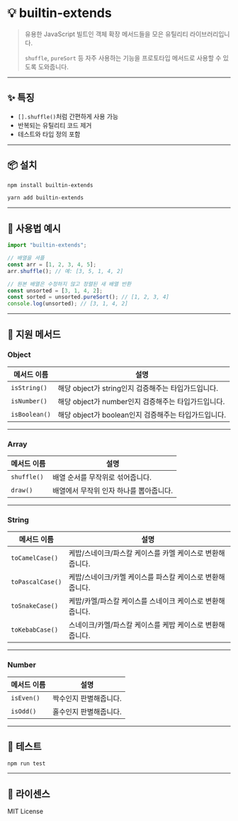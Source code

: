 # 💡 builtin-extends

> 유용한 JavaScript 빌트인 객체 확장 메서드들을 모은 유틸리티 라이브러리입니다.
>
> `shuffle`, `pureSort` 등 자주 사용하는 기능을 프로토타입 메서드로 사용할 수 있도록 도와줍니다.

---

## ✨ 특징

-   `[].shuffle()`처럼 간편하게 사용 가능
-   반복되는 유틸리티 코드 제거
-   테스트와 타입 정의 포함

---

## 📦 설치

```bash
npm install builtin-extends
```

```bash
yarn add builtin-extends
```

---

## 🚀 사용법 예시

```js
import "builtin-extends";

// 배열을 셔플
const arr = [1, 2, 3, 4, 5];
arr.shuffle(); // 예: [3, 5, 1, 4, 2]

// 원본 배열은 수정하지 않고 정렬된 새 배열 반환
const unsorted = [3, 1, 4, 2];
const sorted = unsorted.pureSort(); // [1, 2, 3, 4]
console.log(unsorted); // [3, 1, 4, 2]
```

---

## 📝 지원 메서드

### Object

| 메서드 이름   | 설명                                                 |
| ------------- | ---------------------------------------------------- |
| `isString()`  | 해당 object가 string인지 검증해주는 타입가드입니다.  |
| `isNumber()`  | 해당 object가 number인지 검증해주는 타입가드입니다.  |
| `isBoolean()` | 해당 object가 boolean인지 검증해주는 타입가드입니다. |

---

### Array

| 메서드 이름 | 설명                                    |
| ----------- | --------------------------------------- |
| `shuffle()` | 배열 순서를 무작위로 섞어줍니다.        |
| `draw()`    | 배열에서 무작위 인자 하나를 뽑아줍니다. |

---

### String

| 메서드 이름      | 설명                                                      |
| ---------------- | --------------------------------------------------------- |
| `toCamelCase()`  | 케밥/스네이크/파스칼 케이스를 카멜 케이스로 변환해줍니다. |
| `toPascalCase()` | 케밥/스네이크/카멜 케이스를 파스칼 케이스로 변환해줍니다. |
| `toSnakeCase()`  | 케밥/카멜/파스칼 케이스를 스네이크 케이스로 변환해줍니다. |
| `toKebabCase()`  | 스네이크/카멜/파스칼 케이스를 케밥 케이스로 변환해줍니다. |

---

### Number

| 메서드 이름 | 설명                   |
| ----------- | ---------------------- |
| `isEven()`  | 짝수인지 판별해줍니다. |
| `isOdd()`   | 홀수인지 판별해줍니다. |

---

## 🥮 테스트

```bash
npm run test
```

---

## 📘 라이센스

MIT License
